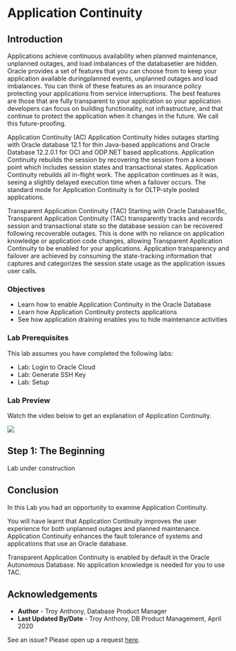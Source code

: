 # Application Continuity

## Introduction
Applications achieve continuous availability when planned maintenance, unplanned outages, and load imbalances of the databasetier are hidden.  Oracle provides a set of features that you can choose from to keep your application available duringplanned events, unplanned outages and load imbalances.  You can think of these features as an insurance policy protecting your applications from service interruptions.  The best features are those that are fully transparent to your application so your application developers can focus on building functionality, not infrastructure, and that continue to protect the application when it changes in the future.  We call this future-proofing.

Application Continuity (AC)
Application Continuity hides outages starting with Oracle database 12.1 for thin Java-based applications and Oracle Database 12.2.0.1 for OCI and ODP.NET based applications. Application Continuity rebuilds the session by recovering the session from a known point which includes session states and transactional states. Application Continuity rebuilds all in-flight work. The application continues as it was, seeing a slightly delayed execution time when a failover occurs. The standard mode for Application Continuity is for OLTP-style pooled applications.

Transparent Application Continuity (TAC)
Starting with Oracle Database18c, Transparent Application Continuity (TAC) transparently tracks and records session and transactional state so the database session can be recovered following recoverable outages. This is done with no reliance on application knowledge or application code changes, allowing Transparent Application Continuity to be enabled for your applications.  Application transparency and failover are achieved by consuming the state-tracking information that captures and categorizes the session state usage as the application issues user calls.

### Objectives

-   Learn how to enable Application Continuity in the Oracle Database
-   Learn how Application Continuity protects applications
-   See how application draining enables you to hide maintenance activities

### Lab Prerequisites

This lab assumes you have completed the following labs:
* Lab: Login to Oracle Cloud
* Lab: Generate SSH Key
* Lab: Setup

### Lab Preview

Watch the video below to get an explanation of Application Continuity.

![](youtube:dIMgaujSydQ)


## Step 1: The Beginning

Lab under construction

## Conclusion

In this Lab you had an opportunity to examine Application Continuity.

You will have learnt that Application Continuity improves the user experience for both unplanned outages and planned maintenance. Application Continuity enhances the fault tolerance of systems and applications that use an Oracle database.

Transparent Application Continuity is enabled by default in the Oracle Autonomous Database. No application knowledge is needed for you to use TAC.

## Acknowledgements

- **Author** - Troy Anthony, Database Product Manager
- **Last Updated By/Date** - Troy Anthony, DB Product Management, April 2020

See an issue?  Please open up a request [here](https://github.com/oracle/learning-library/issues).
